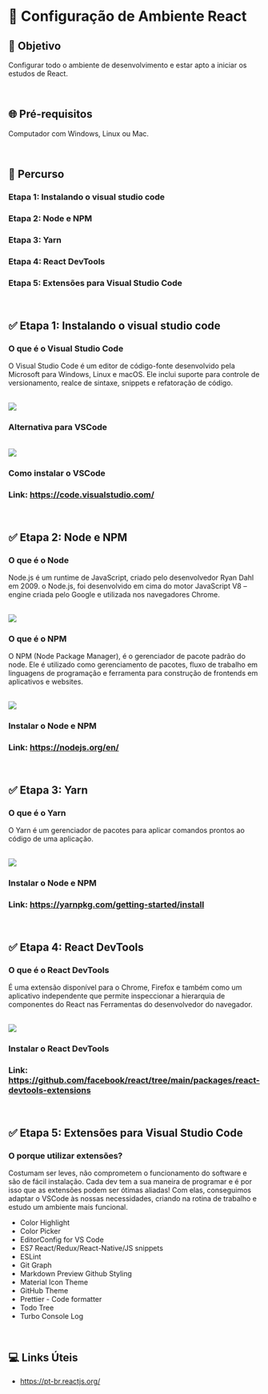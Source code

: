 # 📌 **Configuração de Ambiente React**
## 🎯 **Objetivo**
Configurar todo o ambiente de desenvolvimento e estar apto
a iniciar os estudos de React.

<br>

## 🌐 **Pré-requisitos**
Computador com Windows, Linux ou Mac.

<br>

## 🏁 **Percurso**
### **Etapa 1:** Instalando o visual studio code
### **Etapa 2:** Node e NPM
### **Etapa 3:** Yarn
### **Etapa 4:** React DevTools
### **Etapa 5:** Extensões para Visual Studio Code

<br>

## ✅ **Etapa 1: Instalando o visual studio code**
### **O que é o Visual Studio Code**
O Visual Studio Code é um editor de código-fonte desenvolvido pela Microsoft para Windows, Linux e macOS. Ele inclui suporte para controle de versionamento, realce de sintaxe, snippets e refatoração de código.

<br>

<img src="../assets/img-00.jpg">

<br>

### **Alternativa para VSCode**

<br>

<img src="../assets/img-01.jpg">

<br>

### **Como instalar o VSCode**
### Link: https://code.visualstudio.com/

<br>

## ✅ **Etapa 2: Node e NPM**
### **O que é o Node**
Node.js é um runtime de JavaScript, criado pelo desenvolvedor Ryan Dahl em 2009. o Node.js, foi desenvolvido em cima do motor JavaScript V8 – engine criada pelo Google e utilizada nos navegadores Chrome.

<br>

<img src="../assets/img-02.jpg">

<br>

### **O que é o NPM**
O NPM (Node Package Manager), é o gerenciador de pacote padrão do node. Ele é utilizado como gerenciamento de pacotes, fluxo de trabalho em linguagens de programação e ferramenta para construção de frontends em aplicativos e websites.

<br>

<img src="../assets/img-03.jpg">

<br>

### **Instalar o Node e NPM**
### Link: https://nodejs.org/en/

<br>

## ✅ **Etapa 3:** Yarn
### **O que é o Yarn**
O Yarn é um gerenciador de pacotes para aplicar comandos prontos ao código de uma aplicação.

<br>

<img src="../assets/img-04.jpg">

<br>

### **Instalar o Node e NPM**
### Link: https://yarnpkg.com/getting-started/install

<br>

## ✅ **Etapa 4:** React DevTools
### **O que é o React DevTools**
É uma extensão disponível para o Chrome, Firefox e também como um aplicativo independente que permite inspeccionar a hierarquia de componentes do React nas Ferramentas do desenvolvedor do navegador.

<br>

<img src="../assets/img-05.jpg">

<br>

### **Instalar o React DevTools**
### Link: https://github.com/facebook/react/tree/main/packages/react-devtools-extensions

<br>

## ✅ **Etapa 5: Extensões para Visual Studio Code**
### **O porque utilizar extensões?**
Costumam ser leves, não comprometem o funcionamento
do software e são de fácil instalação. Cada dev tem a sua
maneira de programar e é por isso que as extensões
podem ser ótimas aliadas! Com elas, conseguimos adaptar
o VSCode às nossas necessidades, criando na rotina de
trabalho e estudo um ambiente mais funcional.

- Color Highlight
- Color Picker
- EditorConfig for VS Code
- ES7 React/Redux/React-Native/JS snippets
- ESLint
- Git Graph
- Markdown Preview Github Styling
- Material Icon Theme
- GitHub Theme
- Prettier - Code formatter
- Todo Tree
- Turbo Console Log

<br>

## 💻 **Links Úteis**
- https://pt-br.reactjs.org/
